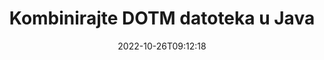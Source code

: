 ---
############################# Static ############################
layout: "auto-gen-merger"
date: 2022-10-26T09:12:18
draft: false
otherformats: dotx epub html mht mhtml odp ods odt one otp ott pdf pps ppsx ppt pptx

############################# Head ############################
head_title: "Kombinirajte DOTM datoteke putem Java & J2SE Documents Merger API-ja"
head_description: "Kombinirajte više DOTM datoteka u Javi pomoću API-ja za spajanje dokumenata sa svim podacima, stilom i oblikovanjem kao izvornim dokumentima."

############################# Header ############################
title: "Kombinirajte DOTM datoteka u Java"
description: "Kombinirajte DOTM s nekoliko redaka Java koda."
bg_image: "https://cms.admin.containerize.com/templates/aspose/App_Themes/V3/images/bg/header1.png"
bg_overlay: false
button:
    enable: true
    icon: "fas fa-arrow-down"
    label: "Preuzmite besplatnu probnu verziju"
    link: "https://downloads.groupdocs.com/merger/java"

############################# SubMenu ############################
submenu:
    enable: true

    left:
        img_alt: "GroupDocs.Merger for Java"
        image: "https://cms.admin.containerize.com/templates/groupdocs/images/product-logos/90x90-noborder/groupdocs-merger-java.png"
        product: "GroupDocs.Merger"
        platform: "Java"

    middle:
        button:

            # button loop
            - link: "https://apireference.groupdocs.com/merger/java"
              text: "API Referenca"

            # button loop
            - link: "https://github.com/groupdocs-merger"
              text: "Primjeri koda"

            # button loop
            - link: "https://products.groupdocs.app/merger/family"
              text: "Demo snimke uživo"

            # button loop
            - link: "https://purchase.groupdocs.com/pricing/merger/java"
              text: "Cijene"

    right:
        link_download: "https://downloads.groupdocs.com/merger"
        link_learn: "https://docs.groupdocs.com/merger/java"
        link_buy: "https://purchase.groupdocs.com"

############################# About ############################
about:
    enable: true
    title: "O GroupDocs.Merger for Java API-ju"
    content: |
        [GroupDocs.Merger for Java](/hr/merger/java/) pruža praktično rješenje za kombiniranje više PDF-ova, Microsoft Office (Word, Excel, PowerPoint, OneNote), OpenDocument, HTML, slike i mnogo drugih dokumenata u jednu datoteku unutar Java aplikacija. GroupDocs.Merger će vam uštedjeti puno truda jer vam je dopušteno kombinirati DOTM dokumenata - nema potrebe za instaliranjem softvera trećih strana, aplikacija za stolna računala ili dodataka. Sada je nepotrebno gubiti vrijeme i ručno kombinirati datoteke! Misija GroupDocs je pružiti najbolju kvalitetu i pojednostaviti tijek rada za obradu dokumenata.
        
        GroupDocs.Merger API pravi je izbor za korporativna rješenja koja trebaju značajke kombiniranja datoteka. Ovi API-ji dobro su podržani na svim glavnim operativnim sustavima i platformama uključujući J2SE 7.0 (1.7), J2SE 8.0 (1.8), Java 10.

############################# Steps ############################
steps:
    enable: true
    title_left: "Kombinirajte više DOTM datoteka u Java"
    content_left: |
        [GroupDocs.Merger for Java](/hr/merger/java/) olakšava Java programerima kombiniranje više DOTM datoteka implementacijom nekoliko jednostavnih koraka.
        
        * Stvorite instancu **Merger** i proslijedite putanju izvornog dokumenta kao parametar konstruktora.
        * Pozovite **Join** klase **Merger** i proslijedite drugu putanju izvornog dokumenta.
        * Pozovite **Save** klase **Merger** da biste spremili spojeni dokument.

    title_right: "Zahtjevi sustava"
    content_right: |
        GroupDocs.Merger for Java API-ji podržani su na svim glavnim platformama i operativnim sustavima. Prije izvršavanja koda u nastavku, provjerite imate li sljedeće preduvjete instalirane na vašem sustavu.

        * Operativni sustavi: Microsoft Windows, Linux, MacOS
        * Razvojna okruženja: NetBeans, IntelliJ IDEA, Eclipse
        * Okviri: J2SE 7.0 (1.7), J2SE 8.0 (1.8), Java 10
        * Preuzmite najnoviju verziju GroupDocs.Merger for Java s [Maven](https://repository.groupdocs.com/webapp/#/artifacts/browse/tree/General/repo/com/groupdocs/groupdocs-merger)
         
    code: |
     {{% merger/additional-styles %}}
     {{< merger/code-merger title="Kako kombinirati DOTM datoteke koristeći Java primjer koda">}}

        ```java    
        // Kombinirajte DOTM datoteke koristeći GroupDocs.Merger za Java API
        // Instancirajte spajanje s ulaznim DOTM dokumentom
        Merger merger = new Merger("input_1.dotm");

        // Pozovite metodu spajanja instance klase spajanja i proslijedite drugu putanju izvornog dokumenta
        merger.join("input_2.dotm");
    
        // Pozovite metodu spremanja instance klase spajanja za spremanje spojenog dokumenta
        merger.save("merged-file.dotm"); 
        ```
     {{< /merger/code-merger >}}

############################# Demos ############################
demos:
    enable: true
    title: "Demonstracije uživo - mrežna aplikacija za kombiniranje dokumenata"
    content: |
       Kombinirajte više od jedne DOTM datoteke upravo sada tako da posjetite [GroupDocs.Merger Live Demos](https://products.groupdocs.app/merger/family) web mjesto.
       Demo uživo ima sljedeće prednosti.
        
############################# About Formats ############################
about_formats:
    enable: true

############################# More Formats ############################
more_formats:
    enable: true
    title: "Spajanje drugih formata dokumenata"
    content: |
        Java API za spajanje dokumenata za formate datoteka i slike. Kombinirajte neke od popularnih formata dokumenata kao što je navedeno u nastavku.

############################# Back to top ###############################
back_to_top:
    enable: true
---